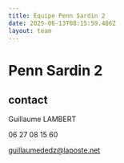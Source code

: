 ```yaml
---
title: Équipe Penn Sardin 2
date: 2025-06-13T08:15:59.486Z
layout: team
---
```


# Penn Sardin 2



## contact 

Guillaume LAMBERT

06 27 08 15 60

guillaumededz@laposte.net

